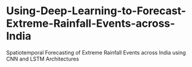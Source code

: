# Using-Deep-Learning-to-Forecast-Extreme-Rainfall-Events-across-India
Spatiotemporal Forecasting of Extreme Rainfall Events across India using CNN and LSTM Architectures
